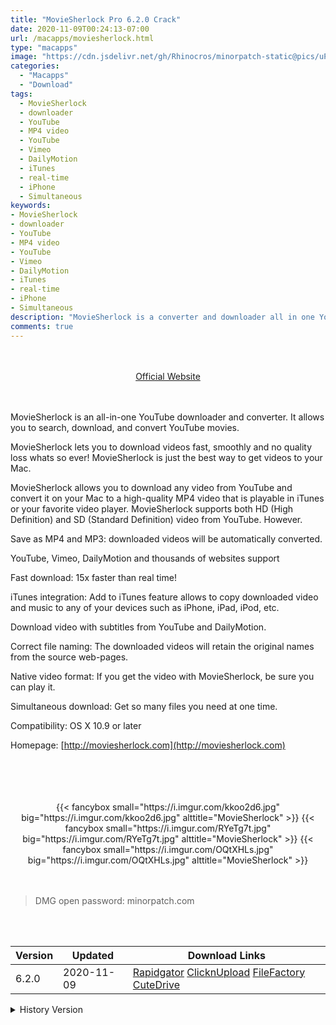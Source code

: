 ```yaml
---
title: "MovieSherlock Pro 6.2.0 Crack"
date: 2020-11-09T00:24:13-07:00
url: /macapps/moviesherlock.html
type: "macapps"
image: "https://cdn.jsdelivr.net/gh/Rhinocros/minorpatch-static@pics/uPic/enQHx5.png"
categories:
  - "Macapps"
  - "Download"
tags:
  - MovieSherlock
  - downloader
  - YouTube
  - MP4 video
  - YouTube
  - Vimeo
  - DailyMotion
  - iTunes
  - real-time
  - iPhone
  - Simultaneous
keywords:
- MovieSherlock
- downloader
- YouTube
- MP4 video
- YouTube
- Vimeo
- DailyMotion
- iTunes
- real-time
- iPhone
- Simultaneous
description: "MovieSherlock is a converter and downloader all in one YouTube. It allows you to search, download and convert YouTube movies."
comments: true
---
```


<br/>
<br/>
<center>
<a href="http://moviesherlock.com" target="blank"><div class="border border-blue-500 rounded-lg transition duration-500 
    ease-in-out w-48 text-lg text-blue-500 text-center px-2 hover:bg-blue-500 hover:text-white">
  Official Website 
</div></a>
</center>
<br/>
<br/>

MovieSherlock is an all-in-one YouTube downloader and converter. It allows you to search, download, and convert YouTube movies.

MovieSherlock lets you to download videos fast, smoothly and no quality loss whats so ever! MovieSherlock is just the best way to get videos to your Mac.


MovieSherlock allows you to download any video from YouTube and convert it on your Mac to a high-quality MP4 video that is playable in iTunes or your favorite video player. MovieSherlock supports both HD (High Definition) and SD (Standard Definition) video from YouTube. However.

Save as MP4 and MP3: downloaded videos will be automatically converted.

YouTube, Vimeo, DailyMotion and thousands of websites support

Fast download: 15x faster than real time!

iTunes integration: Add to iTunes feature allows to copy downloaded video and music to any of your devices such as iPhone, iPad, iPod, etc.

Download video with subtitles from YouTube and DailyMotion.

Correct file naming: The downloaded videos will retain the original names from the source web-pages.

Native video format: If you get the video with MovieSherlock, be sure you can play it.

Simultaneous download: Get so many files you need at one time.

Compatibility: OS X 10.9 or later

Homepage: [http://moviesherlock.com](http://moviesherlock.com)

<br/>
<br/>
<script async src="https://pagead2.googlesyndication.com/pagead/js/adsbygoogle.js"></script>
<ins class="adsbygoogle"
     style="display:block; text-align:center;"
     data-ad-layout="in-article"
     data-ad-format="fluid"
     data-ad-client="ca-pub-8746275014476192"
     data-ad-slot="5144997159"></ins>
<script>
     (adsbygoogle = window.adsbygoogle || []).push({});
</script>
<br/>
<br/>


<center>
<div class="w-full grid grid-cols-3 flex gap-2">
{{< fancybox small="https://i.imgur.com/kkoo2d6.jpg" big="https://i.imgur.com/kkoo2d6.jpg" alttitle="MovieSherlock" >}}
{{< fancybox small="https://i.imgur.com/RYeTg7t.jpg" big="https://i.imgur.com/RYeTg7t.jpg" alttitle="MovieSherlock" >}}
{{< fancybox small="https://i.imgur.com/OQtXHLs.jpg" big="https://i.imgur.com/OQtXHLs.jpg" alttitle="MovieSherlock" >}}
</div>
</center>

<br/>
<br/>


> DMG open password: minorpatch.com

<br/>

<br/>
<div id="history_version" class="history_version">

| Version | Updated | Download Links |
| ---- | ---- | ---- |
| 6.2.0 | 2020-11-09 | [Rapidgator](https://ouo.io/Wa5J2Rs)   [ClicknUpload](https://ouo.io/2RizBx)   [FileFactory](https://ouo.io/w0CXjNc)   [CuteDrive](https://ouo.io/zWFWA7) |
<details>
<summary>History Version</summary>

| Version | Updated | Download Links |
| ---- | ---- | ---- |
| 6.1.9 | 2020-08-04 | [UsersCloud](https://ouo.io/eH7npy)   [ClicknUpload](https://ouo.io/rkZ8mH)   [FileFactory](https://ouo.io/y9SiHnJ)   [CuteDrive](https://ouo.io/yIFY8i) |
| 6.1.7 | 2020-07-11 | [UsersCloud](https://ouo.io/3eOJAT)   [ClicknUpload](https://ouo.io/qDihp7)   [FileFactory](https://ouo.io/UKk4gZ)   [CuteDrive](https://ouo.io/VxgfDm) |
| 6.1.6 | 2020-06-29 | [UsersCloud](https://ouo.io/qlhMec)   [ClicknUpload](https://ouo.io/r3Si8M)   [FileFactory](https://ouo.io/wkjczT)   [CuteDrive](https://ouo.io/Mkx4SY) |
| 6.1.5 | 2020-06-08 | [UsersCloud](https://ouo.io/CcoFYh)   [ClicknUpload](https://ouo.io/Eq3RlN)   [FileFactory](https://ouo.io/Eq3RlN)   [CuteDrive](https://ouo.io/w3qcS2C) |
| 6.1.4 | 2020-06-03 | [UsersCloud](https://ouo.io/2TBYCs)   [ClicknUpload](https://ouo.io/wpCl7F)   [FileFactory](https://ouo.io/x3vgHu)   [CuteDrive](https://ouo.io/e24aXj) |
| 6.1.3 | 2020-05-20 | [UsersCloud](https://ouo.io/AMIdBt)   [ClicknUpload](https://ouo.io/2fNUA9)   [FileFactory](https://ouo.io/G9CBwl)   [CuteDrive](https://ouo.io/HbilQt) |
| 6.1.2 | 2020-04-29 | [UsersCloud](https://ouo.io/gv01do)   [ClicknUpload](https://ouo.io/1DFEpl)   [FileFactory](https://ouo.io/1dkGym)   [CuteDrive](https://ouo.io/ir4pZe) |
| 6.1.1 | 2020-04-14 | [UsersCloud](https://ouo.io/Ag17yn)   [ClicknUpload](https://ouo.io/EGy2sf)   [FileFactory](https://ouo.io/gllSsE)   [CuteDrive](https://ouo.io/c2WAKqI) |
| 6.0.9 | 2020-04-04 | [UsersCloud](https://ouo.io/8XmJft)   [ClicknUpload](https://ouo.io/7iLoTp)   [FileFactory](https://ouo.io/2uMK4c)   [CuteDrive](https://ouo.io/uT68bS) |
| 6.0.8 | 2020-02-04 | [UsersCloud](https://ouo.io/RzrHjI)   [ClicknUpload](https://ouo.io/rfXi8K)   [Mega](https://ouo.io/Sjdp2u)   [CuteDrive](https://ouo.io/Fr2B5O) |
| 6.0.7 | 2020-01-24 | [UsersCloud](https://ouo.io/RyzO5f)   [ClicknUpload](https://ouo.io/g7OE67)   [Mega](https://ouo.io/A7B8Eg)   [CuteDrive](https://ouo.io/ML5aV59) |
</details>

</div>
